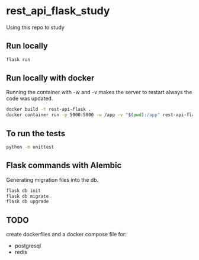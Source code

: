 # rest_api_flask_study

Using this repo to study

## Run locally

```sh
flask run
```

## Run locally with docker

Running the container with -w and -v makes the server to restart always the code was updated.

```sh
docker build -t rest-api-flask .
docker container run -p 5000:5000 -w /app -v "$(pwd):/app" rest-api-flask
```

## To run the tests

```sh
python -m unittest
```

## Flask commands with Alembic

Generating migration files into the db.

```sh
flask db init
flask db migrate
flask db upgrade
```

## TODO

create dockerfiles and a docker compose file for:

* postgresql
* redis
